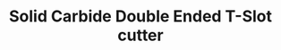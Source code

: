 ---
layout: product_detail
title: Solid Carbide Double Ended T-Slot cutter
img: /assets/images/special/Solid_Carbide_Double_Ended_T-Slot_cutter-min.png
---